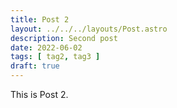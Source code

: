 ```yaml
---
title: Post 2
layout: ../../../layouts/Post.astro
description: Second post
date: 2022-06-02
tags: [ tag2, tag3 ]
draft: true
---
```


This is Post 2.
